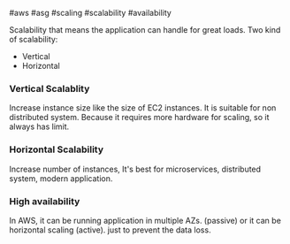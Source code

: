 #aws #asg #scaling #scalability #availability

Scalability that means the application can handle for great loads.
Two kind of scalability:
- Vertical
- Horizontal

### Vertical Scalablity
Increase instance size like the size of EC2 instances.
It is suitable for non distributed system. 
Because it requires more hardware for scaling, so it always has limit.

### Horizontal Scalability
Increase number of instances,
It's best for microservices, distributed system, modern application.

### High availability
In AWS, it can be running application in multiple AZs. (passive)
or it can be horizontal scaling (active).
just to prevent the data loss.